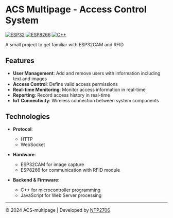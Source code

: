 # ACS Multipage - Access Control System

[![ESP32](https://img.shields.io/badge/ESP32-E7352C?style=for-the-badge&logo=espressif&logoColor=white)](https://www.espressif.com/)
[![ESP8266](https://img.shields.io/badge/ESP8266-00979D?style=for-the-badge&logo=espressif&logoColor=white)](https://www.espressif.com/)
[![C++](https://img.shields.io/badge/C++-00599C?style=for-the-badge&logo=cplusplus&logoColor=white)](https://isocpp.org/)

A small project to get familiar with ESP32CAM and RFID

## Features

- **User Management**: Add and remove users with information including text and images
- **Access Control**: Define valid access permissions
- **Real-time Monitoring**: Monitor access information in real-time
- **Reporting**: Record access history in real-time
- **IoT Connectivity**: Wireless connection between system components

## Technologies

- **Protocol**:
  - HTTP
  - WebSocket

- **Hardware**:
  - ESP32CAM for image capture
  - ESP8266 for communication with RFID module

- **Backend & Firmware**:
  - C++ for microcontroller programming
  - JavaScript for Web Server processing

---

© 2024 ACS-multipage | Developed by [NTP2706](https://github.com/ntp2706)
